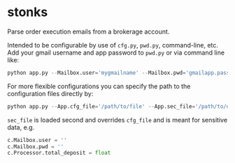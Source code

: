 # stonks

Parse order execution emails from a brokerage account.

Intended to be configurable by use of `cfg.py`, `pwd.py`, command-line, etc.
Add your gmail username and app password to `pwd.py` or via command line like:
```python
python app.py --Mailbox.user='mygmailname' --Mailbox.pwd='gmailapp.password'
```

For more flexible configurations you can specify the path to the configuration
files directly by:
```python
python app.py --App.cfg_file='/path/to/file' --App.sec_file='/path/to/other'
```
`sec_file` is loaded second and overrides `cfg_file` and is meant for sensitive
data, e.g.
```python
c.Mailbox.user = ''
c.Mailbox.pwd = ''
c.Processor.total_deposit = float
```
